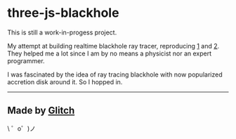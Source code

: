 three-js-blackhole
=======
This is still a work-in-progess project.

My attempt at building realtime blackhole ray tracer, 
reproducing [1](http://rantonels.github.io/starless/) and [2](https://github.com/oseiskar/black-hole).  
They helped me a lot since I am by no means a physicist nor an expert programmer.  

I was fascinated by the idea of ray tracing blackhole with now popularized accretion disk around it. So I hopped in.



------------------
Made by [Glitch](https://glitch.com/)
-------------------

\ ゜o゜)ノ
